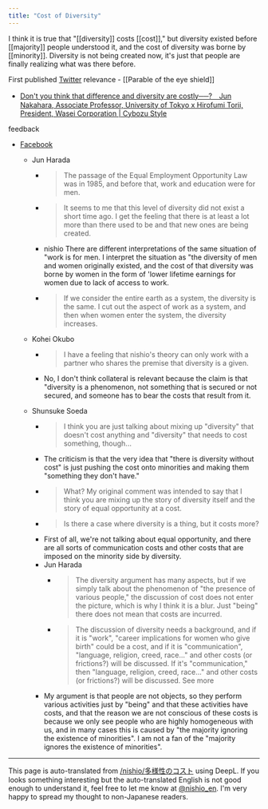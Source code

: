 ```yaml
---
title: "Cost of Diversity"
---
```


I think it is true that "[[diversity]] costs [[cost]]," but diversity existed before [[majority]] people understood it, and the cost of diversity was borne by [[minority]]. Diversity is not being created now, it's just that people are finally realizing what was there before.

First published [Twitter](https://twitter.com/nishio/status/915365684497940480)
relevance
    - [[Parable of the eye shield]]
- [Don't you think that difference and diversity are costly──?　Jun Nakahara, Associate Professor, University of Tokyo x Hirofumi Torii, President, Wasei Corporation | Cybozu Style](https://cybozushiki.cybozu.co.jp/articles/m001352.html)

feedback
- [Facebook](https://www.facebook.com/nishiohirokazu/posts/10213461124059053)
    - Jun Harada
        - > The passage of the Equal Employment Opportunity Law was in 1985, and before that, work and education were for men.
        - > It seems to me that this level of diversity did not exist a short time ago. I get the feeling that there is at least a lot more than there used to be and that new ones are being created.
        - nishio There are different interpretations of the same situation of "work is for men. I interpret the situation as "the diversity of men and women originally existed, and the cost of that diversity was borne by women in the form of 'lower lifetime earnings for women due to lack of access to work.
        - > If we consider the entire earth as a system, the diversity is the same. I cut out the aspect of work as a system, and then when women enter the system, the diversity increases.

    - Kohei Okubo
        - > I have a feeling that nishio's theory can only work with a partner who shares the premise that diversity is a given.
        - No, I don't think collateral is relevant because the claim is that "diversity is a phenomenon, not something that is secured or not secured, and someone has to bear the costs that result from it.

    - Shunsuke Soeda
        - > I think you are just talking about mixing up "diversity" that doesn't cost anything and "diversity" that needs to cost something, though...
        - The criticism is that the very idea that "there is diversity without cost" is just pushing the cost onto minorities and making them "something they don't have."
        - > What? My original comment was intended to say that I think you are mixing up the story of diversity itself and the story of equal opportunity at a cost.
        - > Is there a case where diversity is a thing, but it costs more?
        - First of all, we're not talking about equal opportunity, and there are all sorts of communication costs and other costs that are imposed on the minority side by diversity.
        - Jun Harada
            - > The diversity argument has many aspects, but if we simply talk about the phenomenon of "the presence of various people," the discussion of cost does not enter the picture, which is why I think it is a blur. Just "being" there does not mean that costs are incurred.
            - > The discussion of diversity needs a background, and if it is "work", "career implications for women who give birth" could be a cost, and if it is "communication", "language, religion, creed, race..." and other costs (or frictions?) will be discussed. If it's "communication," then "language, religion, creed, race..." and other costs (or frictions?) will be discussed. See more
        - My argument is that people are not objects, so they perform various activities just by "being" and that these activities have costs, and that the reason we are not conscious of these costs is because we only see people who are highly homogeneous with us, and in many cases this is caused by "the majority ignoring the existence of minorities". I am not a fan of the "majority ignores the existence of minorities".
---
This page is auto-translated from [/nishio/多様性のコスト](https://scrapbox.io/nishio/多様性のコスト) using DeepL. If you looks something interesting but the auto-translated English is not good enough to understand it, feel free to let me know at [@nishio_en](https://twitter.com/nishio_en). I'm very happy to spread my thought to non-Japanese readers.